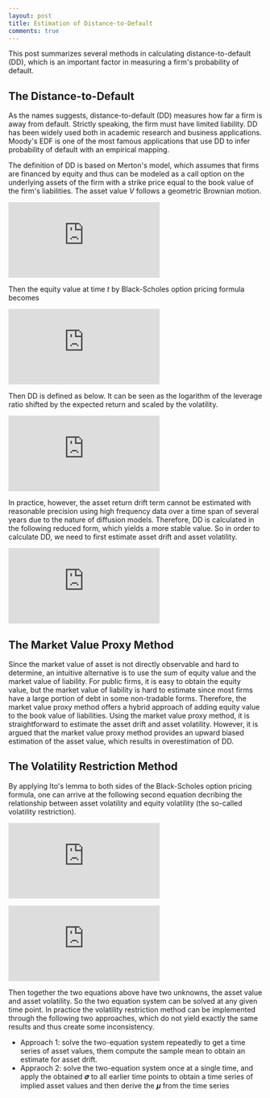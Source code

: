 ```yaml
---
layout: post
title: Estimation of Distance-to-Default
comments: true
---
```


This post summarizes several methods in calculating distance-to-default (DD), which is an important factor in measuring a firm's probability of default.

## The Distance-to-Default

As the names suggests, distance-to-default (DD) measures how far a firm is away from default. Strictly speaking, the firm must have limited liability. DD has been widely used both in academic research and business applications. Moody's EDF is one of the most famous applications that use DD to infer probability of default with an empirical mapping. 

The definition of DD is based on Merton's model, which assumes that firms are financed by equity and thus can be modeled as a call option on the underlying assets of the firm with a strike price equal to the book value of the firm's liabilities. The asset value *V* follows a geometric Brownian motion.

![equation](http://www.sciweavers.org/tex2img.php?eq=%20%5Cfrac%7BdV%7D%7BV%7D%20%3D%20%5Cmu%20dt%2B%20%20%5Csigma%20_%7BV%7D%20dz&bc=White&fc=Black&im=jpg&fs=12&ff=arev&edit=0)

Then the equity value at time *t* by Black-Scholes option pricing formula becomes

![equation](http://www.sciweavers.org/tex2img.php?eq=S%28%20V_%7Bt%7D%20%2C%20%5Csigma%20%29%3D%20V_%7Bt%7D%20N%28%20d_%7Bt%7D%20%29-%20e%5E%7B-r%28T-t%29%7DFN%28%20d_%7Bt%7D-%20%5Csigma%20%5Csqrt%7BT-t%7D%20%20%20%29%20&bc=White&fc=Black&im=jpg&fs=12&ff=arev&edit=0)

Then DD is defined as below. It can be seen as the logarithm of the leverage ratio shifted by the expected return and scaled by the volatility.

![equation](http://www.sciweavers.org/tex2img.php?eq=DD%20%3D%20%20%5Cfrac%7Bln%28%20%5Cfrac%7BV_%7Bt%7D%7D%7BF%7D%20%29%20%2B%20%28%20%5Cmu%20-%20%5Cfrac%7B%20%20%5Csigma%20%5E%7B2%7D%20%7D%7B2%7D%20%29%28T-t%29%7D%7B%5Csigma%20%5Csqrt%7BT-t%7D%7D%20&bc=White&fc=Black&im=jpg&fs=12&ff=arev&edit=0)

In practice, however, the asset return drift term cannot be estimated with reasonable precision using high frequency data over a time span of several years due to the nature of diffusion models. Therefore, DD is calculated in the following reduced form, which yields a more stable value. So in order to calculate DD, we need to first estimate asset drift and asset volatility.

![equation](http://www.sciweavers.org/tex2img.php?eq=%20DD%5E%7B%2A%7D%20%20%3D%20%20%5Cfrac%7Bln%28%20%5Cfrac%7BV_%7Bt%7D%7D%7BF%7D%20%29%20%7D%7B%5Csigma%20%5Csqrt%7BT-t%7D%7D%20&bc=White&fc=Black&im=jpg&fs=12&ff=arev&edit=0)


## The Market Value Proxy Method

Since the market value of asset is not directly observable and hard to determine, an intuitive alternative is to use the sum of equity value and the market value of liability. For public firms, it is easy to obtain the equity value, but the market value of liability is hard to estimate since most firms have a large portion of debt in some non-tradable forms. Therefore, the market value proxy method offers a hybrid approach of adding equity value to the book value of liabilities. Using the market value proxy method, it is straightforward to estimate the asset drift and asset volatility. However, it is argued that the market value proxy method provides an upward biased estimation of the asset value, which results in overestimation of DD. 


## The Volatility Restriction Method

By applying Ito's lemma to both sides of the Black-Scholes option pricing formula, one can arrive at the following second equation decribing the relationship between asset volatility and equity volatility (the so-called volatility restriction).

![equation](http://www.sciweavers.org/tex2img.php?eq=%20S_%7Bt%7D%20%3D%20S%28%20V_%7Bt%7D%3B%20%5Csigma%20%20%29&bc=White&fc=Black&im=jpg&fs=12&ff=arev&edit=0)

![equation](http://www.sciweavers.org/tex2img.php?eq=%20%20%5Csigma%20_%7B%20S_%7Bt%7D%20%7D%20%3D%20%5Csigma%20%20%5Cfrac%7B%20V_%7Bt%7D%20%7D%7BS%28%20V_%7Bt%7D%3B%20%5Csigma%20%20%29%7D%20N%28%20d_%7Bt%7D%20%29&bc=White&fc=Black&im=jpg&fs=12&ff=arev&edit=0)

Then together the two equations above have two unknowns, the asset value and asset volatility. So the two equation system can be solved at any given time point. In practice the volatility restriction method can be implemented through the following two approaches, which do not yield exactly the same results and thus create some inconsistency.

- Approach 1: solve the two-equation system repeatedly to get a time series of asset values, them compute the sample mean to obtain an estimate for asset drift.
- Appraoch 2: solve the two-equation system once at a single time, and apply the obtained 𝝈 to all earlier time points to obtain a time series of implied asset values and then derive the 𝝁 from the time series


